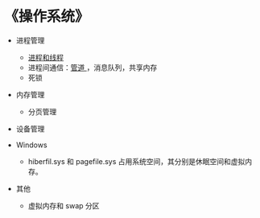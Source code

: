 # 《操作系统》



- 进程管理
  - [进程和线程 ](https://blog.csdn.net/weixin_43517199/article/details/89508381)
  - 进程间通信：[管道 ](https://www.cnblogs.com/zengyiwen/p/5755170.html)，消息队列，共享内存
  - 死锁
- 内存管理
  - 分页管理
- 设备管理

- Windows
  - hiberfil.sys 和 pagefile.sys 占用系统空间，其分别是休眠空间和虚拟内存。
- 其他
  - 虚拟内存和 swap 分区
